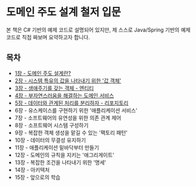 # 도메인 주도 설계 철저 입문
본 책은 C# 기반의 예제 코드로 설명되어 있지만, 제 스스로 Java/Spring 기반의 예제 코드로 직접 짜보며 요약하고자 합니다.

## 목차
- [1장 - 도메인 주도 설계란?](./contents/chapter01.md)
- [2장 - 시스템 특유의 값을 나타내기 위한 '값 객체'](./contents/chapter02.md)
- [3장 - 생애주기를 갖는 객체 - 엔티티](./contents/chapter03.md)
- [4장 - 부자연스러움을 해결하는 도메인 서비스](./contents/chapter04.md)
- [5장 - 데이터와 관계된 처리를 분리하자 - 리포지토리](./contents/chapter05.md)
- 6장 - 유스케이스를 구현하기 위한 '애플리케이션 서비스'
- 7장 - 소프트웨어의 유연성을 위한 의존 관계 제어
- 8장 - 소프트웨어 시스템 구성하기
- 9장 - 복잡한 객체 생성을 맡길 수 있는 '팩토리 패턴'
- 10장 - 데이터의 무결성 유지하기
- 11장 - 애플리케이션 밑바닥부터 만들기
- 12장 - 도메인의 규칙을 지키는 '애그리게이트'
- 13장 - 복잡한 조건을 나타내기 위한 '명세'
- 14장 - 아키텍처
- 15장 - 앞으로의 학습